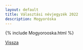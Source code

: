 ```yaml
---
layout: default
title: Választási névjegyzék 2022
description: Mogyoróska
---
```


{% include Mogyorooska.html %}

[Vissza](./)